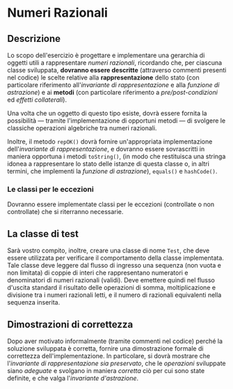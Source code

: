 # Numeri Razionali

## Descrizione

Lo scopo dell'esercizio è progettare e implementare una gerarchia di oggetti
utili a rappresentare *numeri razionali*,
ricordando che, 
per ciascuna classe sviluppata,
**dovranno essere descritte**
(attraverso commenti presenti nel codice)
le scelte relative alla **rappresentazione** dello stato
(con particolare riferimento all'*invariante di rappresentazione*
e alla *funzione di astrazione*)
e ai **metodi**
(con particolare riferimento a *pre/post-condizioni* ed *effetti collaterali*).

Una volta che un oggetto di questo tipo esiste,
dovrà essere fornita la possibilità
— tramite l'implementazione di opportuni metodi —
di svolgere le classiche operazioni algebriche tra numeri razionali.

Inoltre,
il metodo `repOK()`
dovrà fornire un'appropriata implementazione dell'_invariante di rappresentazione_,
e dovranno essere sovrascritti in maniera opportuna i metodi
`toString()`,
(in modo che restituisca una stringa idonea a rappresentare lo stato
delle istanze di questa classe
o, in altri termini, che implementi la _funzione di astrazione_),
`equals()` e `hashCode()`.

### Le classi per le eccezioni

Dovranno essere implementate classi per le eccezioni
(controllate o non controllate)
che si riterranno necessarie.

## La classe di test

Sarà vostro compito, inoltre,
creare una classe di nome `Test`,
che deve essere utilizzata per verificare il comportamento della classe implementata.
Tale classe deve leggere dal flusso di ingresso 
una sequenza
(non vuota e non limitata)
di coppie di interi
che rappresentano numeratori e denominatori di numeri razionali (validi).
Deve emettere quindi
nel flusso d'uscita standard
il risultato delle operazioni di somma, moltiplicazione e divisione tra i numeri razionali letti,
e il numero di razionali equivalenti nella sequenza inserita.

## Dimostrazioni di correttezza

Dopo aver motivato informalmente
(tramite commenti nel codice)
perché la soluzione sviluppata è corretta,
fornire una dimostrazione formale di correttezza dell'implementazione.
In particolare,
si dovrà mostrare
che l'_invariante di rappresentazione sia preservato_,
che le _operazioni_ sviluppate siano _adeguate_
e svolgano in maniera _corretta_ ciò per cui sono state definite,
e che valga l'_invariante d'astrazione_.